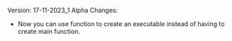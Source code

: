 Version: 17-11-2023_1 Alpha
Changes:
- Now you can use function to create an executable instead of having to create main function.

